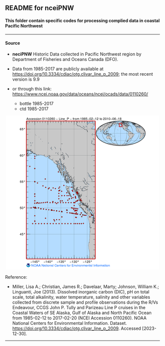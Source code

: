 ## README for nceiPNW

#### This folder contain specific codes for processing complied data in coastal Pacific Northwest 

---

#### Source

- **neciPNW** Historic Data collected in Pacific Northwest region by Department of Fisheries and Oceans Canada (DFO). 
- Data from 1985-2017 are publicly available at https://doi.org/10.3334/cdiac/otg.clivar_line_p_2009; the most recent version is 9.9
- or through this link: https://www.ncei.noaa.gov/data/oceans/ncei/ocads/data/0110260/
  
  - bottle 1985-2017
  - ctd 1985-2017

<p align="center">
  <img src="https://github.com/Zhu-Yifan/LO_user/blob/master/obs/nceiPNW/plot/neciPNW.png" alt="Figure 1. neciPNW)">
</p>

Reference:

- Miller, Lisa A.; Christian, James R.; Davelaar, Marty; Johnson, William K.; Linguanti, Joe (2013). Dissolved inorganic carbon (DIC), pH on total scale, total alkalinity, water temperature, salinity and other variables collected from discrete sample and profile observations during the R/Vs Endeavour, CCGS John P. Tully and Parizeau Line P cruises in the Coastal Waters of SE Alaska, Gulf of Alaska and North Pacific Ocean from 1985-02-12 to 2017-02-20 (NCEI Accession 0110260). NOAA National Centers for Environmental Information. Dataset. https://doi.org/10.3334/cdiac/otg.clivar_line_p_2009. Accessed [2023-12-30].

---

